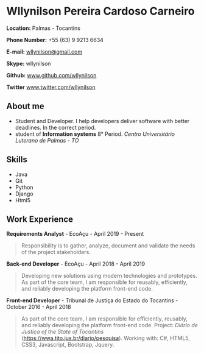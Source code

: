 # Wllynilson Pereira Cardoso Carneiro

**Location:** Palmas - Tocantins

**Phone Number:** +55 (63) 9 9213 6634

**E-mail:** wllynilson@gmail.com

**Skype:** wllynilson

**Github:** www.github.com/wllynilson

**Twitter** www.twitter.com/wllynilson

## About me
* Student and Developer. I help developers deliver software with better deadlines. In the correct period.
* student of **Information systems** 8° Period. _Centro Universitário Luterano de Palmas - TO_

## Skills

* Java
* Git
* Python
* Django
* Html5 

## Work Experience

**Requirements Analyst** - EcoAçu - April 2019 - Present

> Responsibility is to gather, analyze, document and validate the needs of the project stakeholders.

**Back-end Developer** - EcoAçu - April 2018 - April 2019

> Developing new solutions using modern technologies and prototypes. As part of the core team, I am responsible for reusably, efficiently, and reliably developing the platform front-end code. 

**Front-end Developer** - Tribunal de Justiça do Estado do Tocantins - October 2016 - April 2018

> As part of the core team, I am responsible for efficiently, reusably, and reliably developing the platform front-end code. Project: *Diário de Justiça of the State of Tocantins* (https://wwa.tjto.jus.br/diario/pesquisa). Working with: C#, HTML5, CSS3, Javascript, Bootstrap, Jquery.
